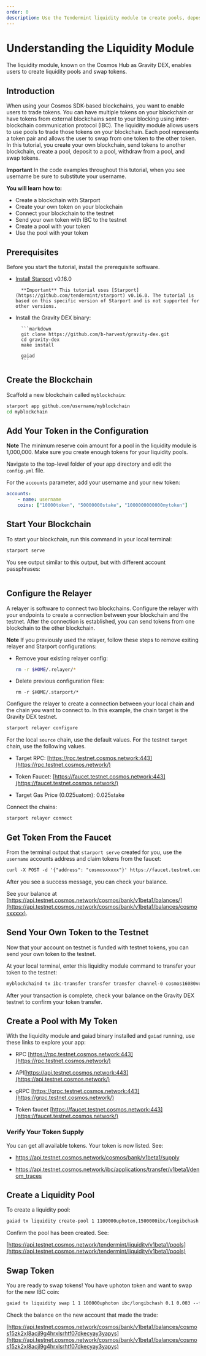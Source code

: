 ```yaml
---
order: 0
description: Use the Tendermint liquidity module to create pools, deposit to pools, and withdraw from pools with tokens sent using IBC.
---
```


# Understanding the Liquidity Module

The liquidity module, known on the Cosmos Hub as Gravity DEX, enables users to create liquidity pools and swap tokens. 

## Introduction

When using your Cosmos SDK-based blockchains, you want to enable users to trade tokens. You can have multiple tokens on your blockchain or have tokens from external blockchains sent to your blocking using inter-blockchain communication protocol (IBC). The liquidity module allows users to use pools to trade those tokens on your blockchain. Each pool represents a token pair and allows the user to swap from one token to the other token.
In this tutorial, you create your own blockchain, send tokens to another blockchain, create a pool, deposit to a pool, withdraw from a pool, and swap tokens.

**Important** In the code examples throughout this tutorial, when you see username be sure to substitute your username. 

**You will learn how to:**

- Create a blockchain with Starport
- Create your own token on your blockchain
- Connect your blockchain to the testnet
- Send your own token with IBC to the testnet
- Create a pool with your token
- Use the pool with your token

## Prerequisites

Before you start the tutorial, install the prerequisite software. 

- [Install Starport](../starport/index.md) v0.16.0 <!-- link to the new tutorial file for this prereq to install Starport https://github.com/cosmos/sdk-tutorials/pull/694/commits/9a988d64408df16dad61412b7c542f6dd1fa4bee  -->

        **Important** This tutorial uses [Starport](https://github.com/tendermint/starport) v0.16.0. The tutorial is based on this specific version of Starport and is not supported for other versions.

- Install the Gravity DEX binary:

        ```markdown
        git clone https://github.com/b-harvest/gravity-dex.git
        cd gravity-dex
        make install

        gaiad
        ```

## Create the Blockchain

Scaffold a new blockchain called `myblockchain`:

```bash
starport app github.com/username/myblockchain
cd myblockchain
```

## Add Your Token in the Configuration

**Note** The minimum reserve coin amount for a pool in the liquidity module is 1,000,000. Make sure you create enough tokens for your liquidity pools.

Navigate to the top-level folder of your app directory and edit the `config.yml` file. 

For the `accounts` parameter, add your username and your new token:

```yml
accounts:
	- name: username
    coins: ["10000token", "50000000stake", "1000000000000mytoken"]
```

## Start Your Blockchain

To start your blockchain, run this command in your local terminal:

```bash
starport serve
```

You see output similar to this output, but with different account passphrases:

```bash

```

## Configure the Relayer

A relayer is software to connect two blockchains. Configure the relayer with your endpoints to create a connection between your blockchain and the testnet. After the connection is established, you can send tokens from one blockchain to the other blockchain.

**Note** If you previously used the relayer, follow these steps to remove exiting relayer and Starport configurations:

- Remove your existing relayer config:
    
    ```bash
    rm -r $HOME/.relayer/*
    ```

- Delete previous configuration files:

    ```
    rm -r $HOME/.starport/*
    ```

Configure the relayer to create a connection between your local chain and the chain you want to connect to. In this example, the chain target is the Gravity DEX testnet.

```markdown
starport relayer configure
```

For the local `source` chain, use the default values.
For the testnet `target` chain, use the following values.


- Target RPC: [https://rpc.testnet.cosmos.network:443](https://rpc.testnet.cosmos.network/)

- Token Faucet: [https://faucet.testnet.cosmos.network:443](https://faucet.testnet.cosmos.network/)

- Target Gas Price (0.025uatom): 0.025stake


Connect the chains:

```markdown
starport relayer connect
```

## Get Token From the Faucet

From the terminal output that `starport serve` created for you, use the `username` accounts address and claim tokens from the faucet:

```markdown
curl -X POST -d '{"address": "cosmosxxxxx"}' https://faucet.testnet.cosmos.network
```

After you see a success message, you can check your balance. 

See your balance at [https://api.testnet.cosmos.network/cosmos/bank/v1beta1/balances/](https://api.testnet.cosmos.network/cosmos/bank/v1beta1/balances/cosmosxxxxx).

## Send Your Own Token to the Testnet

Now that your account on testnet is funded with testnet tokens, you can send your own token to the testnet. 

At your local terminal, enter this liquidity module command to transfer your token to the testnet:

```bash
myblockchaind tx ibc-transfer transfer transfer channel-0 cosmos16080vqxrjyngxfdkzj54uewszkztk6n3nv6f57 "500mytoken" --from username
```

After your transaction is complete, check your balance on the Gravity DEX testnet to confirm your token transfer.

## Create a Pool with My Token

With the liquidity module and gaiad binary installed and `gaiad` running, use these links to explore your app:

- RPC [https://rpc.testnet.cosmos.network:443](https://rpc.testnet.cosmos.network/)

- API[https://api.testnet.cosmos.network:443](https://api.testnet.cosmos.network/)

- gRPC [https://grpc.testnet.cosmos.network:443](https://grpc.testnet.cosmos.network/)

- Token faucet [https://faucet.testnet.cosmos.network:443](https://faucet.testnet.cosmos.network/)

### Verify Your Token Supply 

You can get all available tokens. Your token is now listed. See:

- https://api.testnet.cosmos.network/cosmos/bank/v1beta1/supply

- https://api.testnet.cosmos.network/ibc/applications/transfer/v1beta1/denom_traces

## Create a Liquidity Pool

To create a liquidity pool:

```bash
gaiad tx liquidity create-pool 1 1100000uphoton,1500000ibc/longibchash --from username --chain-id cosmoshub-testnet --gas-prices "0.025stake" --node https://rpc.testnet.cosmos.network:443
```

Confirm the pool has been created. See:

[https://api.testnet.cosmos.network/tendermint/liquidity/v1beta1/pools](https://api.testnet.cosmos.network/tendermint/liquidity/v1beta1/pools)


## Swap Token

You are ready to swap tokens! You have uphoton token and want to swap for the new IBC coin:

```markdown
gaiad tx liquidity swap 1 1 100000uphoton ibc/longibchash 0.1 0.003 --from username --chain-id cosmoshub-testnet --gas-prices "0.025stake" --node https://[rpc.testnet.cosmos.network:443](https://rpc.testnet.cosmos.network/)
```

Check the balance on the new account that made the trade:

[https://api.testnet.cosmos.network/cosmos/bank/v1beta1/balances/cosmos15zk2xl8acjl9g4hrxlsrhtf07dkecyay3yapys](https://api.testnet.cosmos.network/cosmos/bank/v1beta1/balances/cosmos15zk2xl8acjl9g4hrxlsrhtf07dkecyay3yapys)